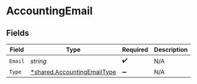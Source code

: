# AccountingEmail


## Fields

| Field                                                                            | Type                                                                             | Required                                                                         | Description                                                                      |
| -------------------------------------------------------------------------------- | -------------------------------------------------------------------------------- | -------------------------------------------------------------------------------- | -------------------------------------------------------------------------------- |
| `Email`                                                                          | *string*                                                                         | :heavy_check_mark:                                                               | N/A                                                                              |
| `Type`                                                                           | [*shared.AccountingEmailType](../../../pkg/models/shared/accountingemailtype.md) | :heavy_minus_sign:                                                               | N/A                                                                              |